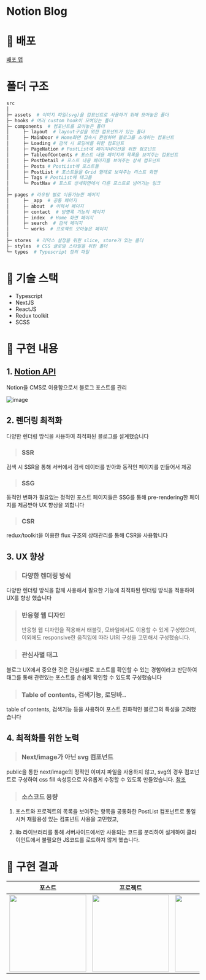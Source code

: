 # Notion Blog

# 🚀 배포

[배포 앱](https://notion-blog-shongs27.vercel.app/)

# 폴더 구조

```sh
src
│
├─ assets  # 이미지 파일(svg)을 컴포넌트로 사용하기 위해 모아놓은 폴더
├─ hooks # 여러 custom hook이 모여있는 폴더
├─ components  # 컴포넌트를 모아놓은 폴더
│     ├─ layout  # layout구성을 위한 컴포넌트가 있는 폴더
│     ├─ MainDoor # Home화면 접속시 환영하며 블로그를 소개하는 컴포넌트
│     ├─ Loading # 검색 시 로딩바를 위한 컴포넌트
│     ├─ PageNation # PostList에 페이지네이션을 위한 컴포넌트
│     ├─ TableofContents # 포스트 내용 페이지의 목록을 보여주는 컴포넌트
│     ├─ PostDetail # 포스트 내용 페이지를 보여주는 상세 컴포넌트
│     ├─ Posts # PostList에 포스트들
│     ├─ PostList # 포스트들을 Grid 형태로 보여주는 리스트 화면
│     ├─ Tags # PostList에 태그들
│     └─ PostNav # 포스트 상세화면에서 다른 포스트로 넘어가는 링크
│
├─ pages # 라우팅 별로 이동가능한 페이지
│     ├─ _app  # 공통 페이지
│     ├─ about  # 이력서 페이지
│     ├─ contact  # 방명록 기능의 페이지
│     ├─ index  # Home 화면 페이지
│     ├─ search  # 검색 페이지
│     └─ works  # 프로젝트 모아놓은 페이지
│
├─ stores  # 리덕스 설정을 위한 slice, store가 있는 폴더
├─ styles  # CSS 글로벌 스타일을 위한 폴더
└─ types  # Typescript 정의 파일

```

# 📝 기술 스택

- Typescript
- NextJS
- ReactJS
- Redux toolkit
- SCSS

# 📌 구현 내용

## 1. [Notion API](https://developers.notion.com/reference/intro)

Notion을 CMS로 이용함으로서 블로그 포스트를 관리

![image](https://user-images.githubusercontent.com/55541745/185651801-c957c76c-9ddb-46bf-a09b-7b1e7fd23355.png)

## 2. 렌더링 최적화

다양한 렌더링 방식을 사용하여 최적화된 블로그를 설계했습니다

> ### SSR

검색 시 SSR을 통해 서버에서 검색 데이터를 받아와 동적인 페이지를 만들어서 제공

> ### SSG

동적인 변화가 필요없는 정적인 포스트 페이지들은 SSG를 통해 pre-rendering한 페이지를 제공받아 UX 향상을 꾀합니다

> ### CSR

redux/toolkit을 이용한 flux 구조의 상태관리를 통해 CSR을 사용합니다

## 3. UX 향상

> ### 다양한 렌더링 방식

다양한 렌더링 방식을 함께 사용해서 필요한 기능에 최적화된 렌더링 방식을 적용하여 UX를 향상 했습니다

> ### 반응형 웹 디자인
>
> 반응형 웹 디자인을 적용해서 태블릿, 모바일에서도 이용할 수 있게 구성했으며, 이외에도 responsive한 움직임에 따라 UI의 구성을 고민해서 구성했습니다.

> ### 관심사별 태그

블로그 UX에서 중요한 것은 관심사별로 포스트를 확인할 수 있는 경험이라고 판단하여 태그를 통해 관련있는 포스트를 손쉽게 확인할 수 있도록 구성했습니다

> ### Table of contents, 검색기능, 로딩바..

table of contents, 검색기능 등을 사용하여 포스트 친화적인 블로그의 특성을 고려했습니다

## 4. 최적화를 위한 노력

> ### Next/image가 아닌 svg 컴포넌트

public을 통한 next/image의 정적인 이미지 파일을 사용하지 않고, svg의 경우 컴포넌트로 구성하여 css fill 속성등으로 자유롭게 수정할 수 있도록 만들었습니다.
[참조](https://github.com/shongs27/notion-blog/tree/main/src/assets)

> ### 소스코드 용량

1. 포스트와 프로젝트의 목록을 보여주는 항목을 공통화한 PostList 컴포넌트로 통일 시켜 재활용성 있는 컴포넌트 사용을 고민했고,

2. lib 라이브러리를 통해 서버사이드에서만 사용되는 코드를 분리하여 설계하여 클라이언트에서 불필요한 JS코드를 로드하지 않게 했습니다.

# 📸 구현 결과

|                                                             포스트                                                             |                                                            프로젝트                                                            |                                                           검색 기능                                                            |
| :----------------------------------------------------------------------------------------------------------------------------: | :----------------------------------------------------------------------------------------------------------------------------: | :----------------------------------------------------------------------------------------------------------------------------: |
| <img src="https://user-images.githubusercontent.com/55541745/185759747-8d2f38e3-7e1f-4ee6-96bd-b9e12d1249a5.gif" width="200"/> | <img src="https://user-images.githubusercontent.com/55541745/185759762-082f6ced-ac31-44f2-83d1-76228bc000b3.gif" width="200"/> | <img src="https://user-images.githubusercontent.com/55541745/185759767-176466f9-6067-42ef-a5c7-ba6aece824e8.gif" width="200"/> |

<!-- ## 추가 할 것

- share안눌러도 react-notion-x가 렌더링 할 수 있게? (브라우저에서 access user, token2)
- 각 태그 숫자 구하는 API
- seo
- 로딩화면 로딩 첫번째부터도
- eslint, type 정리
- 테스트 코드 -->

